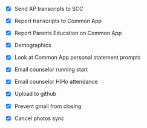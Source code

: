 - [x] Send AP transcripts to SCC
- [x] Report transcripts to Common App
- [x] Report Parents Education on Common App
- [x] Demographics
- [x] Look at Common App personal statement prompts
- [x] Email counselor running start
- [x] Email counselor HiHo attendance
- [x] Upload to github

- [x] Prevent gmail from closing
- [x] Cancel photos sync